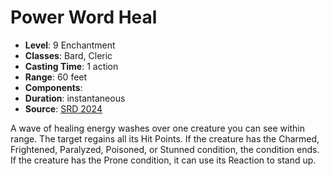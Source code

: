 # Power Word Heal

- **Level**: 9 Enchantment
- **Classes**: Bard, Cleric
- **Casting Time**: 1 action
- **Range**: 60 feet
- **Components**: 
- **Duration**: instantaneous
- **Source**: [SRD 2024](../../../srds/SRD_2024.pdf)

A wave of healing energy washes over one creature you can see within range. The target regains all its Hit Points. If the creature has the Charmed, Frightened, Paralyzed, Poisoned, or Stunned condition, the condition ends. If the creature has the Prone condition, it can use its Reaction to stand up.

